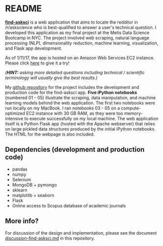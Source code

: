 # README


**[find-asksci](http://34.196.238.24)** is a web application that aims to locate the redditor in /r/askscience who is best-qualified to answer a user's technical question.  I developed this application as my final project at the Metis Data Science Bootcamp in NYC.  The project involved web scraping, natural language processing (NLP), dimensionality reduction, machine learning, visualization, and Flask app development.

As of 1/11/17, the app is hosted on an Amazon Web Services EC2 instance.  Please click [here](http://34.196.238.24) to give it a try!   

_(**HINT:** asking more detailed questions including technical / scientific terminology will usually give the best results.)_

My [github repository](http://github.com/bryanfry/find-asksci) for the project includes the development and production code for the find-asksci app. **Five iPython notebooks** (numbered 01 - 05) illustrate the scraping, data manipulation, and machine learning models behind the web application.  The first two notebooks were run locally on my MacBook.  I ran notebooks 03 - 05 on a compute-optimized EC2 instance with 30 GB RAM, as they were too memory-intensive to execute successfully  on my local machine.  The web application itself is a Python Flask app (hosted with the Apache webserver) that relies on large pickled data structures produced by the initial iPython notebooks.  The HTML for the webpage is also included.   


## Dependencies (development and production code)

* pandas
* numpy
* Selenium
* MongoDB + pymongo
* sklearn
* matplotlib + seaborn
* Flask  
* Online access to Scopus database of academic journals

## More info?
For discussion of the design and implementation, please see the document [discussion-find-asksci.md](http://github.com/bryanfry/find-asksci/blob/master/discussion-find-asksci.md) in this repository.